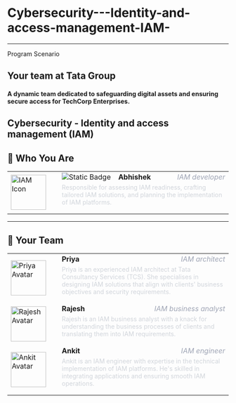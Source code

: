 # Cybersecurity---Identity-and-access-management-IAM-
-------------------------------------------------------------------------------------------------------------------------------
Program Scenario

## Your team at Tata Group

#### A dynamic team dedicated to safeguarding digital assets and ensuring secure access for TechCorp Enterprises.

## Cybersecurity - Identity and access management (IAM)


## 👥 Who You Are    
<table>
  <tr>
    <td width="100">
      <img src="https://encrypted-tbn2.gstatic.com/images?q=tbn:ANd9GcQTQtbokrzDf2s5L8avayw68bVoaNhkv78zDVkxhKxUf-seDkFW" alt="IAM Icon" width="80">
    </td>
    <td>
      <div style="display: flex; justify-content: space-between; align-items: center; width: 100%;">
        <img alt="Static Badge" src="https://img.shields.io/badge/_You_?logoColor=8A2BE2"> <br>
        <strong>Abhishek</strong>&nbsp;&nbsp;&nbsp;&nbsp;&nbsp;&nbsp;&nbsp;&nbsp;&nbsp;&nbsp;
        <em style="text-align: right; color: #9fa5b5;">IAM developer</em>
      </div>
      <p style="font-size: 14px; color: #d1d5db; margin-top: 5px;">
        Responsible for assessing IAM readiness, crafting tailored IAM solutions, and planning the implementation of IAM platforms.
      </p>
    </td>
  </tr>
</table>

---

## 👥 Your Team
<table>
 
  <tr>
    <td width="100">
      <img src="https://encrypted-tbn2.gstatic.com/images?q=tbn:ANd9GcTfpKsj1vzCjCkiio32YeNVYzkvMIGGMTEJcmOJzK4NpS7Po8wS" alt="Priya Avatar" width="80">
    </td>
    <td>
      <div style="display: flex; justify-content: space-between; align-items: center; width: 100%;">
        <strong >Priya</strong>&nbsp;&nbsp;&nbsp;&nbsp;&nbsp;&nbsp;&nbsp;&nbsp;&nbsp;&nbsp;&nbsp;&nbsp;&nbsp;&nbsp;
        <em style="padding-left: 20px; color: #9fa5b5;">IAM architect</em>
      </div>
      <p style="font-size: 14px; color: #d1d5db; margin-top: 5px;">
        Priya is an experienced IAM architect at Tata Consultancy Services (TCS). She specialises in designing IAM solutions that align with clients' business objectives and security requirements.
      </p>
    </td>
  </tr>

  <tr>
    <td width="100">
      <img src="https://encrypted-tbn1.gstatic.com/images?q=tbn:ANd9GcRj1uQfg9cnRJ55NsdZE-9PR1nfR8mBJf3YsgZEP1VXwxrbQ-zz" alt="Rajesh Avatar" width="80">
    </td>
    <td>
      <div style="display: flex; justify-content: space-between; align-items: center; width: 100%;">
        <strong>Rajesh</strong>&nbsp;&nbsp;&nbsp;&nbsp;&nbsp;&nbsp;&nbsp;&nbsp;&nbsp;&nbsp;
        <em style="text-align: right; color: #9fa5b5;">IAM business analyst</em>
      </div>
      <p style="font-size: 14px; color: #d1d5db; margin-top: 5px;">
        Rajesh is an IAM business analyst with a knack for understanding the business processes of clients and translating them into IAM requirements.
      </p>
    </td>
  </tr>
  <tr>
    <td width="100">
      <img src="https://encrypted-tbn0.gstatic.com/images?q=tbn:ANd9GcSDvyViK2AMBt_Sdvroa5f8OdwJDBTdDKKoyuQVZitwjEbsNLwX" alt="Ankit Avatar" width="80">
    </td>
    <td>
      <div style="display: flex; justify-content: space-between; align-items: center; width: 100%;">
        <strong>Ankit</strong>&nbsp;&nbsp;&nbsp;&nbsp;&nbsp;&nbsp;&nbsp;&nbsp;&nbsp;&nbsp;&nbsp;&nbsp;
        <em style="text-align: right; color: #9fa5b5;">IAM engineer</em>
      </div>
      <p style="font-size: 14px; color: #d1d5db; margin-top: 5px;">
        Ankit is an IAM engineer with expertise in the technical implementation of IAM platforms. He's skilled in integrating applications and ensuring smooth IAM operations.
      </p>
    </td>
  </tr>
</table>
